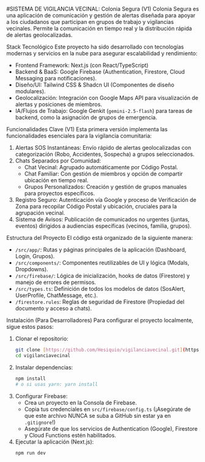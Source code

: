 #SISTEMA DE VIGILANCIA VECINAL: Colonia Segura (V1)
Colonia Segura es una aplicación de comunicación y gestión de alertas diseñada para apoyar a los ciudadanos que participan en grupos de trabajo y vigilancias vecinales. Permite la comunicación en tiempo real y la distribución rápida de alertas geolocalizadas.

Stack Tecnológico
Este proyecto ha sido desarrollado con tecnologías modernas y servicios en la nube para asegurar escalabilidad y rendimiento:
* Frontend Framework: Next.js (con React/TypeScript)
* Backend & BaaS: Google Firebase (Authentication, Firestore, Cloud Messaging para notificaciones).
* Diseño/UI: Tailwind CSS & Shadcn UI (Componentes de diseño modulares).
* Geolocalización: Integración con Google Maps API para visualización de alertas y posiciones de miembros.
* IA/Flujos de Trabajo: Google Genkit (`gemini-2.5-flash`) para tareas de backend, como la asignación de grupos de emergencia.

Funcionalidades Clave (V1)
Esta primera versión implementa las funcionalidades esenciales para la vigilancia comunitaria:
1.  Alertas SOS Instantáneas: Envío rápido de alertas geolocalizadas con categorización (Robo, Accidentes, Sospecha) a grupos seleccionados.
2.  Chats Separados por Comunidad:
    * Chat Vecinal: Agrupado automáticamente por Código Postal.
    * Chat Familiar: Con gestión de miembros y opción de compartir ubicación en tiempo real.
    * Grupos Personalizados: Creación y gestión de grupos manuales para proyectos específicos.
3.  Registro Seguro: Autenticación vía Google y proceso de Verificación de Zona para recopilar Código Postal y ubicación, cruciales para la agrupación vecinal.
4.  Sistema de Avisos: Publicación de comunicados no urgentes (juntas, eventos) dirigidos a audiencias específicas (vecinos, familia, grupos).

Estructura del Proyecto
El código está organizado de la siguiente manera:
* `/src/app/`: Rutas y páginas principales de la aplicación (Dashboard, Login, Grupos).
* `/src/components/`: Componentes reutilizables de UI y lógica (Modals, Dropdowns).
* `/src/firebase/`: Lógica de inicialización, hooks de datos (Firestore) y manejo de errores de permisos.
* `/src/types.ts`: Definición de todos los modelos de datos (SosAlert, UserProfile, ChatMessage, etc.).
* `/firestore.rules`: Reglas de seguridad de Firestore (Propiedad del documento y acceso a chats).

Instalación (Para Desarrolladores)
Para configurar el proyecto localmente, sigue estos pasos:
1.  Clonar el repositorio:
    ```bash
    git clone [https://github.com/Hesiquio/vigilanciavecinal.git](https://github.com/Hesiquio/vigilanciavecinal.git)
    cd vigilanciavecinal
    ```
2.  Instalar dependencias:
    ```bash
    npm install
    # o si usas yarn: yarn install
    ```
3.  Configurar Firebase:
    * Crea un proyecto en la Consola de Firebase.
    * Copia tus credenciales en `src/firebase/config.ts` (¡Asegúrate de que este archivo NUNCA se suba a GitHub sin estar ya en `.gitignore`!)
    * Asegúrate de que los servicios de Authentication (Google), Firestore y Cloud Functions estén habilitados.
4.  Ejecutar la aplicación (Next.js):
    ```bash
    npm run dev
    ```